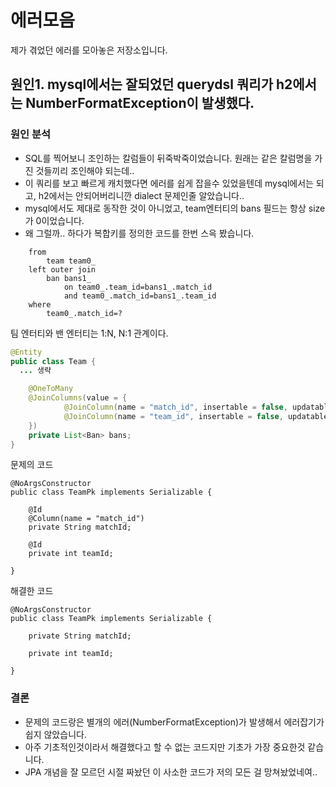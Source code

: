 # 에러모음
제가 겪었던 에러를 모아놓은 저장소입니다. 

## 원인1. mysql에서는 잘되었던 querydsl 쿼리가 h2에서는 NumberFormatException이 발생했다.


### 원인 분석
- SQL를 찍어보니 조인하는 칼럼들이 뒤죽박죽이었습니다. 원래는 같은 칼럼명을 가진 것들끼리 조인해야 되는데.. 
- 이 쿼리를 보고 빠르게 캐치했다면 에러를 쉽게 잡을수 있었을텐데 mysql에서는 되고, h2에서는 안되어버리니깐 dialect 문제인줄 알았습니다..
- mysql에서도 제대로 동작한 것이 아니었고, team엔터티의 bans 필드는 항상 size가 0이었습니다.
- 왜 그럴까.. 하다가 복합키를 정의한 코드를 한번 스윽 봤습니다.

```
    from
        team team0_ 
    left outer join
        ban bans1_ 
            on team0_.team_id=bans1_.match_id 
            and team0_.match_id=bans1_.team_id 
    where
        team0_.match_id=?

```

팀 엔터티와 밴 엔터티는 1:N, N:1 관계이다.
```java
@Entity
public class Team {
  ... 생략

    @OneToMany
    @JoinColumns(value = {
            @JoinColumn(name = "match_id", insertable = false, updatable = false),
            @JoinColumn(name = "team_id", insertable = false, updatable = false)
    })
    private List<Ban> bans;
}

```

문제의 코드
```
@NoArgsConstructor
public class TeamPk implements Serializable {

    @Id
    @Column(name = "match_id")
    private String matchId;

    @Id
    private int teamId;

}
```

해결한 코드
```
@NoArgsConstructor
public class TeamPk implements Serializable {

    private String matchId;

    private int teamId;

}

```

### 결론
- 문제의 코드랑은 별개의 에러(NumberFormatException)가 발생해서 에러잡기가 쉽지 않았습니다.
- 아주 기초적인것이라서 해결했다고 할 수 없는 코드지만 기초가 가장 중요한것 같습니다.
- JPA 개념을 잘 모르던 시절 짜놨던 이 사소한 코드가 저의 모든 걸 망쳐놨었네여..




